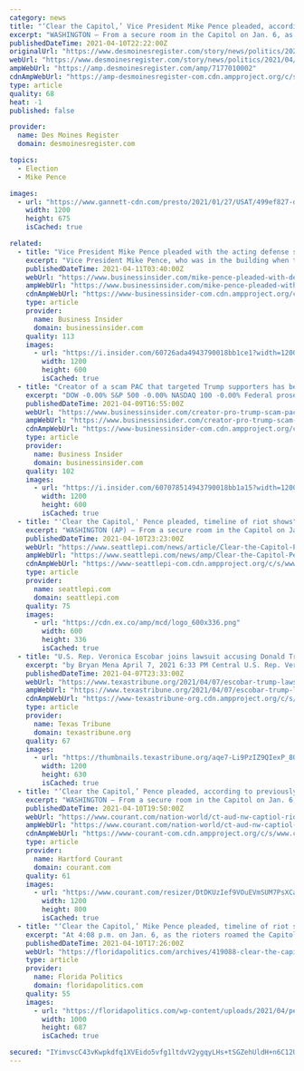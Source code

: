 ```yaml
---
category: news
title: "‘Clear the Capitol,’ Vice President Mike Pence pleaded, according to timeline of riot"
excerpt: "WASHINGTON – From a secure room in the Capitol on Jan. 6, as rioters pummeled police and vandalized the building, Vice President Mike Pence tried to assert control. In an urgent phone call to the acting defense secretary, he issued a startling demand."
publishedDateTime: 2021-04-10T22:22:00Z
originalUrl: "https://www.desmoinesregister.com/story/news/politics/2021/04/10/clear-capitol-mike-pence-pleaded-timeline-riot-shows/7177010002/"
webUrl: "https://www.desmoinesregister.com/story/news/politics/2021/04/10/clear-capitol-mike-pence-pleaded-timeline-riot-shows/7177010002/"
ampWebUrl: "https://amp.desmoinesregister.com/amp/7177010002"
cdnAmpWebUrl: "https://amp-desmoinesregister-com.cdn.ampproject.org/c/s/amp.desmoinesregister.com/amp/7177010002"
type: article
quality: 68
heat: -1
published: false

provider:
  name: Des Moines Register
  domain: desmoinesregister.com

topics:
  - Election
  - Mike Pence

images:
  - url: "https://www.gannett-cdn.com/presto/2021/01/27/USAT/499ef827-d18d-4c96-8c0a-130a4f771a96-AP_Capitol_Breach_The_Road_to_Riot.jpg?auto=webp&crop=4886,2748,x1,y0&format=pjpg&width=1200"
    width: 1200
    height: 675
    isCached: true

related:
  - title: "Vice President Mike Pence pleaded with the acting defense secretary to 'clear the Capitol' as pro-Trump rioters overran the building, report says"
    excerpt: "Vice President Mike Pence, who was in the building when the Capitol riot began, made an urgent call amid the chaos. \"Clear the Capitol,\" Pence told Acting Defense Secretary Christopher Miller, the Associated Press reported. Pence was in a \"secure location ..."
    publishedDateTime: 2021-04-11T03:40:00Z
    webUrl: "https://www.businessinsider.com/mike-pence-pleaded-with-defense-secretary-clear-the-capitol-ap-2021-4"
    ampWebUrl: "https://www.businessinsider.com/mike-pence-pleaded-with-defense-secretary-clear-the-capitol-ap-2021-4?amp"
    cdnAmpWebUrl: "https://www-businessinsider-com.cdn.ampproject.org/c/s/www.businessinsider.com/mike-pence-pleaded-with-defense-secretary-clear-the-capitol-ap-2021-4?amp"
    type: article
    provider:
      name: Business Insider
      domain: businessinsider.com
    quality: 113
    images:
      - url: "https://i.insider.com/60726ada4943790018bb1ce1?width=1200&format=jpeg"
        width: 1200
        height: 600
        isCached: true
  - title: "Creator of a scam PAC that targeted Trump supporters has been charged with defrauding the Paycheck Protection Program"
    excerpt: "DOW -0.00% S&P 500 -0.00% NASDAQ 100 -0.00% Federal prosecutors have charged the creator of a political action committee that scammed donors by purporting to be supporting President Donald Trump's reelection with wire fraud for defrauding the Paycheck ..."
    publishedDateTime: 2021-04-09T16:55:00Z
    webUrl: "https://www.businessinsider.com/creator-pro-trump-scam-pac-charged-with-ppp-fraud-prosecutors-2021-4"
    ampWebUrl: "https://www.businessinsider.com/creator-pro-trump-scam-pac-charged-with-ppp-fraud-prosecutors-2021-4?amp"
    cdnAmpWebUrl: "https://www-businessinsider-com.cdn.ampproject.org/c/s/www.businessinsider.com/creator-pro-trump-scam-pac-charged-with-ppp-fraud-prosecutors-2021-4?amp"
    type: article
    provider:
      name: Business Insider
      domain: businessinsider.com
    quality: 102
    images:
      - url: "https://i.insider.com/607078514943790018bb1a15?width=1200&format=jpeg"
        width: 1200
        height: 600
        isCached: true
  - title: "'Clear the Capitol,' Pence pleaded, timeline of riot shows"
    excerpt: "WASHINGTON (AP) — From a secure room in the Capitol on Jan. 6, as rioters pummeled police and vandalized the building, Vice President Mike Pence tried to assert control. In an urgent phone call to the acting defense secretary, he issued a startling demand."
    publishedDateTime: 2021-04-10T23:23:00Z
    webUrl: "https://www.seattlepi.com/news/article/Clear-the-Capitol-Pence-pleaded-timeline-16091267.php"
    ampWebUrl: "https://www.seattlepi.com/news/amp/Clear-the-Capitol-Pence-pleaded-timeline-16091267.php"
    cdnAmpWebUrl: "https://www-seattlepi-com.cdn.ampproject.org/c/s/www.seattlepi.com/news/amp/Clear-the-Capitol-Pence-pleaded-timeline-16091267.php"
    type: article
    provider:
      name: seattlepi.com
      domain: seattlepi.com
    quality: 75
    images:
      - url: "https://cdn.ex.co/amp/mcd/logo_600x336.png"
        width: 600
        height: 336
        isCached: true
  - title: "U.S. Rep. Veronica Escobar joins lawsuit accusing Donald Trump of inciting Capitol riot"
    excerpt: "by Bryan Mena April 7, 2021 6:33 PM Central U.S. Rep. Veronica Escobar, D-El Paso, speaks during a House Judiciary Committee markup of Articles of Impeachment against President Donald Trump in Washington, D.C. on Dec. 12, 2019. Credit: Matt McClain/Pool ..."
    publishedDateTime: 2021-04-07T23:33:00Z
    webUrl: "https://www.texastribune.org/2021/04/07/escobar-trump-lawshit/"
    ampWebUrl: "https://www.texastribune.org/2021/04/07/escobar-trump-lawshit/amp/"
    cdnAmpWebUrl: "https://www-texastribune-org.cdn.ampproject.org/c/s/www.texastribune.org/2021/04/07/escobar-trump-lawshit/amp/"
    type: article
    provider:
      name: Texas Tribune
      domain: texastribune.org
    quality: 67
    images:
      - url: "https://thumbnails.texastribune.org/aqe7-Li9PzIZ9QIexP_8OQM_5Q8=/1200x630/filters:quality(95)/static.texastribune.org/media/files/6f9c74896c525bff9a658560eee0db9c/Escobar%20Impeachment%20REUTERS%20TT.jpg"
        width: 1200
        height: 630
        isCached: true
  - title: "‘Clear the Capitol,’ Pence pleaded, according to previously undisclosed document on January 6 riots"
    excerpt: "WASHINGTON — From a secure room in the Capitol on Jan. 6, as rioters pummeled police and vandalized the building, Vice President Mike Pence tried to assert control. In an urgent phone call to the acting defense secretary, he issued a startling demand."
    publishedDateTime: 2021-04-10T19:50:00Z
    webUrl: "https://www.courant.com/nation-world/ct-aud-nw-captiol-riots-timeline-20210410-c3cz7rqgdrdwpir55xypxo5eui-story.html"
    ampWebUrl: "https://www.courant.com/nation-world/ct-aud-nw-captiol-riots-timeline-20210410-c3cz7rqgdrdwpir55xypxo5eui-story.html?outputType=amp"
    cdnAmpWebUrl: "https://www-courant-com.cdn.ampproject.org/c/s/www.courant.com/nation-world/ct-aud-nw-captiol-riots-timeline-20210410-c3cz7rqgdrdwpir55xypxo5eui-story.html?outputType=amp"
    type: article
    provider:
      name: Hartford Courant
      domain: courant.com
    quality: 61
    images:
      - url: "https://www.courant.com/resizer/DtDKUzIef9VOuEVmSUM7PsXCa84=/1200x0/top/cloudfront-us-east-1.images.arcpublishing.com/tronc/TGP6LWCBZRVB6VSQ3Z2HIFVETI.aspx"
        width: 1200
        height: 800
        isCached: true
  - title: "‘Clear the Capitol,’ Mike Pence pleaded, timeline of riot shows"
    excerpt: "At 4:08 p.m. on Jan. 6, as the rioters roamed the Capitol and after they had menacingly called out for Pelosi and yelled for Pence to be hanged, the vice president was in a secure location ..."
    publishedDateTime: 2021-04-10T17:26:00Z
    webUrl: "https://floridapolitics.com/archives/419088-clear-the-capitol-mike-pence-pleaded-timeline-of-riot-shows/"
    type: article
    provider:
      name: Florida Politics
      domain: floridapolitics.com
    quality: 55
    images:
      - url: "https://floridapolitics.com/wp-content/uploads/2021/04/pence.jpeg"
        width: 1000
        height: 687
        isCached: true

secured: "IYimvscC43vKwpkdfq1XVEido5vfg1ltdvV2ygqyLHs+tSGZehUldH+n6C12Ufk8G6Ttjkg4iBdflp3HxvkQj3yx2aTAxeJjOVQ5+D6kh6ME77Z0kSpvhWgN0Qx8pChFmPk8Y6ZDVyKM2mhh7jyZKHxAqT10tjN7Qo3Te3jOiRgaY41bcvtthIQcIymmKxziPKaSNXe+tKAgu84RNxzDVvrVDveM3dhl0nVVPr/MhBfpD0ehuewMKJyvfyLPlWkM19Gswfs40oXccXLUrnHxwsiGAhDa5AUPAqMhyIZPz3AUZIccW0EuO1+jEZvCB9z/FKKblU0oiOr71cWuFxRuBcAjfL3o2Myue0+Cb5z1Wc8=;9z85+SBVbObmjy2fmHcFBw=="
---
```



